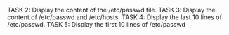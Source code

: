 TASK 2: Display the content of the /etc/passwd file.
TASK 3: Display the content of /etc/passwd and /etc/hosts.
TASK 4: Display the last 10 lines of /etc/passwd.
TASK 5: Display the first 10 lines of /etc/passwd 
